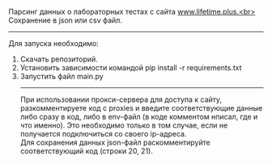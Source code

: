 Парсинг данных о лабораторных тестах с сайта www.lifetime.plus.<br>
Сохранение в json или csv файл.<hr>
Для запуска необходимо:<br>
1. Скачать репозиторий.<br>
2. Установить зависимости командой pip install -r requirements.txt
3. Запустить файл main.py<hr>
При использовании прокси-сервера для доступа к сайту, разкомментируете код с proxies и введите соответствующие данные
либо сразу в код, либо в env-файл (в коде комментом нписал, где и что именно). Это необходимо только в том случае,
если не получается подключиться со своего ip-адреса.<br>
Для сохранения данных json-файл раскомментируйте соответствующий код (строки 20, 21).<br>
